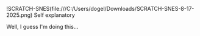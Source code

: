 !SCRATCH-SNES(file:///C:/Users/dogel/Downloads/SCRATCH-SNES-8-17-2025.png)
Self explanatory

Well, I guess I'm doing this...
